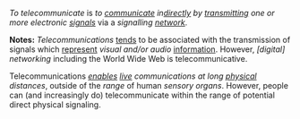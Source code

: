 *To telecommunicate* is *to [communicate](https://github.com/gcassel/Modular-Organization-Terminology/blob/master/terms/communication.md) in[directly](https://github.com/gcassel/Modular-Organization-Terminology/blob/master/terms/direct.md) by [transmitting](https://github.com/gcassel/Modular-Organization-Terminology/blob/master/terms/transmit.md) one or more electronic [signals](https://github.com/gcassel/Modular-Organization-Terminology/blob/master/terms/signal.md)* via a *signalling [network](https://github.com/gcassel/Modular-Organization-Terminology/blob/master/terms/network.md)*.  

**Notes:**  *Telecommunications* [tends](https://github.com/gcassel/Modular-Organization-Terminology/blob/master/terms/tend.md) to be associated with the transmission of signals which [represent](https://github.com/gcassel/Modular-Organization-Terminology/blob/master/terms/representation.md) *visual and/or audio* [information](https://github.com/gcassel/Modular-Organization-Terminology/blob/master/terms/information.md).  However, *[digital] networking* including the World Wide Web is telecommunicative.

Telecommunications *[enables](https://github.com/gcassel/Modular-Organization-Terminology/blob/master/terms/enable.md) [live](https://github.com/gcassel/Modular-Organization-Terminology/blob/master/terms/live.md) communications at long [physical](https://github.com/gcassel/Modular-Organization-Terminology/blob/master/terms/physical.md) distances*, outside of the *range* of human *sensory organs*.  However, people can (and increasingly do) telecommunicate within the range of potential direct physical signaling.
